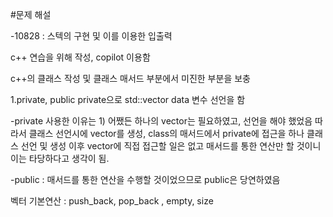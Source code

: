 #문제 해설


-10828
: 스텍의 구현 및 이를 이용한 입출력

c++ 연습을 위해 작성, copilot 이용함

c++의 클래스 작성 및 클래스 매서드 부분에서 미진한 부분을 보충

1.private, public 
private으로 std::vector<int> data 변수 선언을 함

-private 사용한 이유는 1) 어쨌든 하나의 vector는 필요하였고, 선언을 해야 했었음
따라서 클래스 선언시에 vector를 생성, class의 매서드에서 private에 접근을 하나 클래스 선언 및 생성 이후 vector에 직접 접근할 일은 없고 매서드를 통한 연산만 할 것이니 이는 타당하다고 생각이 됨.

-public : 매서드를 통한 연산을 수행할 것이었으므로 public은 당연하였음

벡터 기본연산 : push_back, pop_back , empty, size

